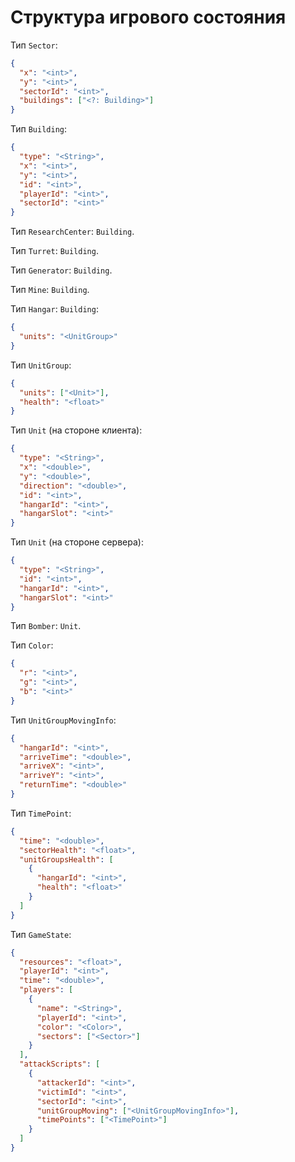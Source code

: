 # Структура игрового состояния

Тип `Sector`:

```json
{
  "x": "<int>",
  "y": "<int>",
  "sectorId": "<int>",
  "buildings": ["<?: Building>"]
}
```

Тип `Building`:

```json
{
  "type": "<String>",
  "x": "<int>",
  "y": "<int>",
  "id": "<int>",
  "playerId": "<int>",
  "sectorId": "<int>"
}
```

Тип `ResearchCenter`: `Building`.

Тип `Turret`: `Building`.

Тип `Generator`: `Building`.

Тип `Mine`: `Building`.

Тип `Hangar`: `Building`:

```json
{
  "units": "<UnitGroup>"
}
```

Тип `UnitGroup`:

```json
{
  "units": ["<Unit>"],
  "health": "<float>"
}
```

Тип `Unit` (на стороне клиента):

```json
{
  "type": "<String>",
  "x": "<double>",
  "y": "<double>",
  "direction": "<double>",
  "id": "<int>",
  "hangarId": "<int>",
  "hangarSlot": "<int>"
}
```

Тип `Unit` (на стороне сервера):

```json
{
  "type": "<String>",
  "id": "<int>",
  "hangarId": "<int>",
  "hangarSlot": "<int>"
}
```

Тип `Bomber`: `Unit`.

Тип `Color`:

```json
{
  "r": "<int>",
  "g": "<int>",
  "b": "<int>"
}
```

Тип `UnitGroupMovingInfo`:

```json
{
  "hangarId": "<int>",
  "arriveTime": "<double>",
  "arriveX": "<int>",
  "arriveY": "<int>",
  "returnTime": "<double>"
}
```

Тип `TimePoint`:

```json
{
  "time": "<double>",
  "sectorHealth": "<float>",
  "unitGroupsHealth": [
    {
      "hangarId": "<int>",
      "health": "<float>"
    }
  ]
}
```

Тип `GameState`:

```json
{
  "resources": "<float>",
  "playerId": "<int>",
  "time": "<double>",
  "players": [
    {
      "name": "<String>",
      "playerId": "<int>",
      "color": "<Color>",
      "sectors": ["<Sector>"]
    }
  ],
  "attackScripts": [
    {
      "attackerId": "<int>",
      "victimId": "<int>",
      "sectorId": "<int>",
      "unitGroupMoving": ["<UnitGroupMovingInfo>"],
      "timePoints": ["<TimePoint>"]
    }
  ]
}
```